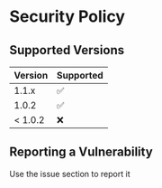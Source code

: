 # Security Policy

## Supported Versions

| Version | Supported          |
| ------- | ------------------ |
| 1.1.x   | :white_check_mark: |
| 1.0.2   | :white_check_mark: |
| < 1.0.2 | :x:                |

## Reporting a Vulnerability

Use the issue section to report it
